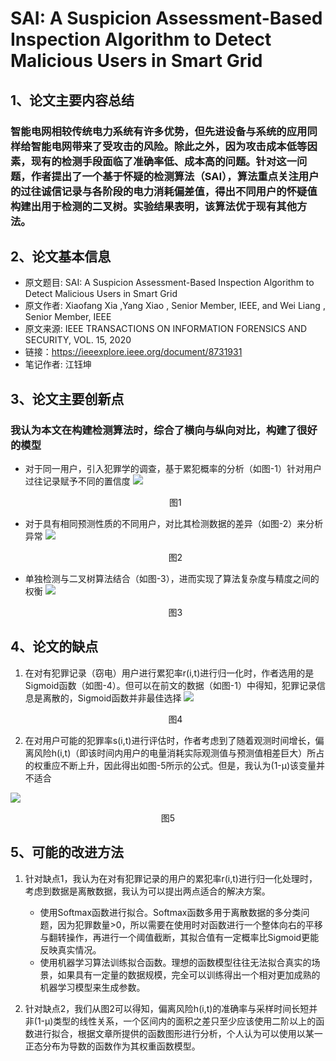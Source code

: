 # SAI: A Suspicion Assessment-Based Inspection Algorithm to Detect Malicious Users in Smart Grid 

## 1、论文主要内容总结
<h3>智能电网相较传统电力系统有许多优势，但先进设备与系统的应用同样给智能电网带来了受攻击的风险。除此之外，因为攻击成本低等因素，现有的检测手段面临了准确率低、成本高的问题。针对这一问题，作者提出了一个基于怀疑的检测算法（SAI），算法重点关注用户的过往诚信记录与各阶段的电力消耗偏差值，得出不同用户的怀疑值构建出用于检测的二叉树。实验结果表明，该算法优于现有其他方法。</h3>


## 2、论文基本信息

* 原文题目: SAI: A Suspicion Assessment-Based Inspection Algorithm to Detect Malicious Users in Smart Grid  
* 原文作者: Xiaofang Xia ,Yang Xiao , Senior Member, IEEE, and Wei Liang , Senior Member, IEEE
* 原文来源: IEEE TRANSACTIONS ON INFORMATION FORENSICS AND SECURITY, VOL. 15, 2020  
* 链接：https://ieeexplore.ieee.org/document/8731931  
* 笔记作者: 江钰坤 
 

## 3、论文主要创新点    
### 我认为本文在构建检测算法时，综合了横向与纵向对比，构建了很好的模型
* 对于同一用户，引入犯罪学的调查，基于累犯概率的分析（如图-1）针对用户过往记录赋予不同的置信度
  <img src="https://pic.downk.cc/item/5e91c458504f4bcb04d95a3b.jpg" > 
  <p align="center">图1</p>
* 对于具有相同预测性质的不同用户，对比其检测数据的差异（如图-2）来分析异常
  <img src="https://pic.downk.cc/item/5e91c47b504f4bcb04d97c04.jpg"> 
  <p align="center">图2</p>
* 单独检测与二叉树算法结合（如图-3），进而实现了算法复杂度与精度之间的权衡
  <img src="https://pic.downk.cc/item/5e91c49d504f4bcb04d99fe4.jpg"> 
  <p align="center">图3</p>


## 4、论文的缺点

1. 在对有犯罪记录（窃电）用户进行累犯率r(i,t)进行归一化时，作者选用的是Sigmoid函数（如图-4）。但可以在前文的数据（如图-1）中得知，犯罪记录信息是离散的，Sigmoid函数并非最佳选择
   <img src="https://pic.downk.cc/item/5e91c3d3504f4bcb04d8d8b2.jpg">
   <p align="center">图4</p>

2. 在对用户可能的犯罪率s(i,t)进行评估时，作者考虑到了随着观测时间增长，偏离风险h(i,t)（即该时间内用户的电量消耗实际观测值与预测值相差巨大）所占的权重应不断上升，因此得出如图-5所示的公式。但是，我认为(1-μ)该变量并不适合
  <img src="https://pic.downk.cc/item/5e91baa7504f4bcb04cf13b1.jpg">
  <p align="center">图5</p>
   

## 5、可能的改进方法
1. 针对缺点1，我认为在对有犯罪记录的用户的累犯率r(i,t)进行归一化处理时，考虑到数据是离散数据，我认为可以提出两点适合的解决方案。
   * 使用Softmax函数进行拟合。Softmax函数多用于离散数据的多分类问题，因为犯罪数量>0，所以需要在使用时对函数进行一个整体向右的平移与翻转操作，再进行一个阈值截断，其拟合值有一定概率比Sigmoid更能反映真实情况。
   * 使用机器学习算法训练拟合函数。理想的函数模型往往无法拟合真实的场景，如果具有一定量的数据规模，完全可以训练得出一个相对更加成熟的机器学习模型来生成参数。

2. 针对缺点2，我们从图2可以得知，偏离风险h(i,t)的准确率与采样时间长短并非(1-μ)类型的线性关系，一个区间内的面积之差只至少应该使用二阶以上的函数进行拟合，根据文章所提供的函数图形进行分析，个人认为可以使用以某一正态分布为导数的函数作为其权重函数模型。


